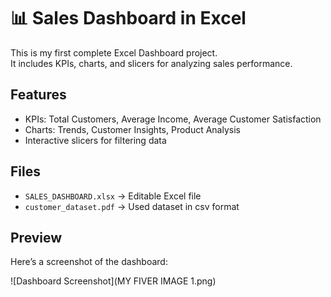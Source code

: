 # 📊 Sales Dashboard in Excel

This is my first complete Excel Dashboard project.  
It includes KPIs, charts, and slicers for analyzing sales performance.

## Features
- KPIs: Total Customers, Average Income, Average Customer Satisfaction
- Charts: Trends, Customer Insights, Product Analysis
- Interactive slicers for filtering data

## Files
- `SALES_DASHBOARD.xlsx` → Editable Excel file
- `customer_dataset.pdf` → Used dataset in csv format

## Preview
Here’s a screenshot of the dashboard:

![Dashboard Screenshot](MY FIVER IMAGE 1.png)
